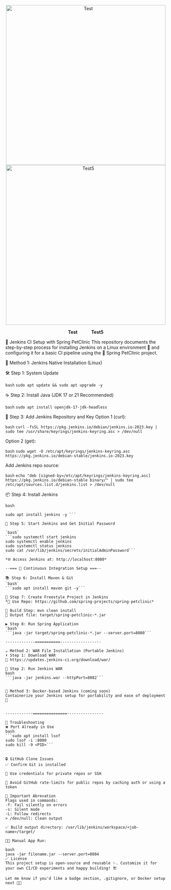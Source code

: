 <p align="center">
  <img src="https://github.com/user-attachments/assets/4f7fb827-e68f-421a-bb55-48af7b2e4e95" alt="Test" width="500" style="display: inline-block;"/>
  <span style="display: inline-block; width: 100px;"></span>
  <img src="https://github.com/user-attachments/assets/36e61c05-91a0-489f-add1-299784006ea9" alt="Test5" width="500" style="display: inline-block;"/>
</p>

<p align="center">
  <strong>Test</strong> &nbsp;&nbsp;&nbsp;&nbsp;&nbsp;&nbsp;&nbsp;&nbsp;&nbsp;&nbsp;<strong>Test5</strong>
</p>
🚀 Jenkins CI Setup with Spring PetClinic
This repository documents the step-by-step process for installing Jenkins on a Linux environment 🐧 and configuring it for a basic CI pipeline using the 🌸 Spring PetClinic project.

🔧 Method 1: Jenkins Native Installation (Linux)

🛠 Step 1: System Update

`bash`
```sudo apt update && sudo apt upgrade -y```

☕ Step 2: Install Java (JDK 17 or 21 Recommended)

`bash`
```sudo apt install openjdk-17-jdk-headless```

🔐 Step 3: Add Jenkins Repository and Key
Option 1 (curl):

`bash`
```curl -fsSL https://pkg.jenkins.io/debian/jenkins.io-2023.key | sudo tee /usr/share/keyrings/jenkins-keyring.asc > /dev/null```

Option 2 (get):

`bash`
```sudo wget -O /etc/apt/keyrings/jenkins-keyring.asc https://pkg.jenkins.io/debian-stable/jenkins.io-2023.key```

Add Jenkins repo source:

`bash`
```echo "deb [signed-by=/etc/apt/keyrings/jenkins-keyring.asc] https://pkg.jenkins.io/debian-stable binary/" | sudo tee /etc/apt/sources.list.d/jenkins.list > /dev/null```


📦 Step 4: Install Jenkins

`bash`
```sudo apt update
sudo apt install jenkins -y ```

🚦 Step 5: Start Jenkins and Get Initial Password

`bash`
```sudo systemctl start jenkins
sudo systemctl enable jenkins
sudo systemctl status jenkins
sudo cat /var/lib/jenkins/secrets/initialAdminPassword```

*🌐 Access Jenkins at: http://localhost:8080*

--=== 🔁 Continuous Integration Setup ===--

📚 Step 6: Install Maven & Git
`bash`
```sudo apt install maven git -y```

📂 Step 7: Create Freestyle Project in Jenkins
*🔗 Use Repo: https://github.com/spring-projects/spring-petclinic*

🧪 Build Step: mvn clean install
📁 Output file: target/spring-petclinic-*.jar

▶️ Step 8: Run Spring Application
`bash`
```java -jar target/spring-petclinic-*.jar --server.port=8080```

-------------===========------------------

☕ Method 2: WAR File Installation (Portable Jenkins)
⬇️ Step 1: Download WAR
🔗 https://updates.jenkins-ci.org/download/war/

🚀 Step 2: Run Jenkins WAR
bash
```java -jar jenkins.war --httpPort=8082```


🐳 Method 3: Docker-based Jenkins (coming soon)
Containerize your Jenkins setup for portability and ease of deployment 🐋


------------===============----------------

🧰 Troubleshooting
❌ Port Already in Use
bash
```sudo apt install lsof
sudo lsof -i :8080
sudo kill -9 <PID>```


🔒 GitHub Clone Issues
✅ Confirm Git is installed

🔐 Use credentials for private repos or SSH

🚫 Avoid GitHub rate-limits for public repos by caching auth or using a token

📌 Important Abrevation
Flags used in commands:
-f: Fail silently on errors
-s: Silent mode
-L: Follow redirects
> /dev/null: Clean output

✅ Build output directory: /var/lib/jenkins/workspace/<job-name>/target/

🧑‍💻 Manual App Run:

bash
java -jar filename.jar --server.port=8084
✅ License
This project setup is open-source and reusable ✨. Customize it for your own CI/CD experiments and happy building! 🏗️

Let me know if you'd like a badge section, .gitignore, or Docker setup next 🐳💡



